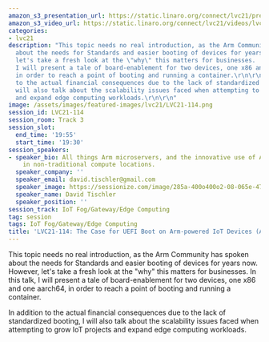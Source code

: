 ```yaml
---
amazon_s3_presentation_url: https://static.linaro.org/connect/lvc21/presentations/lvc21-114.pdf
amazon_s3_video_url: https://static.linaro.org/connect/lvc21/videos/lvc21-114.mp4
categories:
- lvc21
description: "This topic needs no real introduction, as the Arm Community has spoken
  about the needs for Standards and easier booting of devices for years now.  However,
  let's take a fresh look at the \"why\" this matters for businesses.  In this talk,
  I will present a tale of board-enablement for two devices, one x86 and one aarch64,
  in order to reach a point of booting and running a container.\r\n\r\nIn addition
  to the actual financial consequences due to the lack of standardized booting, I
  will also talk about the scalability issues faced when attempting to grow IoT projects
  and expand edge computing workloads.\r\n\r\n"
image: /assets/images/featured-images/lvc21/LVC21-114.png
session_id: LVC21-114
session_room: Track 3
session_slot:
  end_time: '19:55'
  start_time: '19:30'
session_speakers:
- speaker_bio: All things Arm microservers, and the innovative use of Arm technologies
    in non-traditional compute locations.
  speaker_company: ''
  speaker_email: david.tischler@gmail.com
  speaker_image: https://sessionize.com/image/285a-400o400o2-08-065e-4782-b6fc-c6beef84fedc.0b1cfbf1-c52e-480f-a0d6-cd86120ed10b.png
  speaker_name: David Tischler
  speaker_position: ''
session_track: IoT Fog/Gateway/Edge Computing
tag: session
tags: IoT Fog/Gateway/Edge Computing
title: 'LVC21-114: The Case for UEFI Boot on Arm-powered IoT Devices (Again)'
---
```


This topic needs no real introduction, as the Arm Community has spoken about the needs for Standards and easier booting of devices for years now.  However, let's take a fresh look at the "why" this matters for businesses.  In this talk, I will present a tale of board-enablement for two devices, one x86 and one aarch64, in order to reach a point of booting and running a container.

In addition to the actual financial consequences due to the lack of standardized booting, I will also talk about the scalability issues faced when attempting to grow IoT projects and expand edge computing workloads.